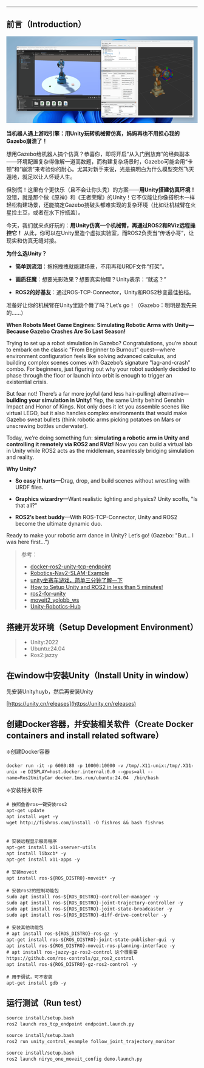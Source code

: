 

---

## 前言（Introduction）

![alt text](images/test.gif)

**当机器人遇上游戏引擎：用Unity玩转机械臂仿真，妈妈再也不用担心我的Gazebo崩溃了！**

想用Gazebo给机器人搞个仿真？恭喜你，即将开启“从入门到放弃”的经典副本——环境配置复杂得像解一道高数题，而构建复杂场景时，Gazebo可能会用“卡顿”和“崩溃”来考验你的耐心。尤其对新手来说，光是搞明白为什么模型突然飞天遁地，就足以让人怀疑人生。

但别慌！这里有个更快乐（且不会让你头秃）的方案——**用Unity搭建仿真环境！** 没错，就是那个做《原神》和《王者荣耀》的Unity！它不仅能让你像搭积木一样轻松构建场景，还能搞定Gazebo挠破头都难实现的复杂环境（比如让机械臂在火星捡土豆，或者在水下拧瓶盖）。

今天，我们就来点好玩的：**用Unity仿真一个机械臂，再通过ROS2和RViz远程操控它！** 从此，你可以在Unity里造个虚拟实验室，而ROS2负责当“传话小哥”，让现实和仿真无缝对接。

**为什么选Unity？**

- **简单到流泪**：拖拖拽拽就能建场景，不用再和URDF文件“打架”。

- **画质狂魔**：想要光影效果？想要真实物理？Unity表示：“就这？”

- **ROS2的好基友**：通过ROS-TCP-Connector，Unity和ROS2秒变最佳拍档。

准备好让你的机械臂在Unity里跳个舞了吗？Let’s go！（Gazebo：明明是我先来的……）


**When Robots Meet Game Engines: Simulating Robotic Arms with Unity—Because Gazebo Crashes Are So Last Season!**

Trying to set up a robot simulation in Gazebo? Congratulations, you’re about to embark on the classic "From Beginner to Burnout" quest—where environment configuration feels like solving advanced calculus, and building complex scenes comes with Gazebo’s signature "lag-and-crash" combo. For beginners, just figuring out why your robot suddenly decided to phase through the floor or launch into orbit is enough to trigger an existential crisis.

But fear not! There’s a far more joyful (and less hair-pulling) alternative—**building your simulation in Unity!** Yep, the same Unity behind Genshin Impact and Honor of Kings. Not only does it let you assemble scenes like virtual LEGO, but it also handles complex environments that would make Gazebo sweat bullets (think robotic arms picking potatoes on Mars or unscrewing bottles underwater).

Today, we’re doing something fun: **simulating a robotic arm in Unity and controlling it remotely via ROS2 and RViz!** Now you can build a virtual lab in Unity while ROS2 acts as the middleman, seamlessly bridging simulation and reality.

**Why Unity?**

- **So easy it hurts**—Drag, drop, and build scenes without wrestling with URDF files.

- **Graphics wizardry**—Want realistic lighting and physics? Unity scoffs, "Is that all?"

- **ROS2’s best buddy**—With ROS-TCP-Connector, Unity and ROS2 become the ultimate dynamic duo.

Ready to make your robotic arm dance in Unity? Let’s go! (Gazebo: "But... I was here first...")




> 参考：
> - [docker-ros2-unity-tcp-endpoint](https://github.com/frankjoshua/docker-ros2-unity-tcp-endpoint/tree/master)
> - [Robotics-Nav2-SLAM-Example](https://github.com/Unity-Technologies/Robotics-Nav2-SLAM-Example?tab=readme-ov-file)
> - [unity坐赛车游戏，简单三分钟了解一下](https://www.bilibili.com/video/BV1LU4y1o7re/?vd_source=3bf4271e80f39cfee030114782480463)
> - [How to Setup Unity and ROS2 in less than 5 minutes!](https://www.youtube.com/watch?v=1X6uzrvNwCk)
> - [ros2-for-unity](https://github.com/RobotecAI/ros2-for-unity)
> - [moveit2_yolobb_ws](https://github.com/laoxue888/moveit2_yolobb_ws)
> - [Unity-Robotics-Hub](https://github.com/Unity-Technologies/Unity-Robotics-Hub)



## 搭建开发环境（Setup Development Environment）

> - Unity:2022
> - Ubuntu:24.04
> - Ros2:jazzy

## 在window中安装Unity（Install Unity in window）

先安装Unityhuyb，然后再安装Unity

[https://unity.cn/releases](https://unity.cn/releases)

## 创建Docker容器，并安装相关软件（Create Docker containers and install related software）

❇️创建Docker容器

```shell
docker run -it -p 6080:80 -p 10000:10000 -v /tmp/.X11-unix:/tmp/.X11-unix -e DISPLAY=host.docker.internal:0.0 --gpus=all --name=Ros2UnityCar docker.1ms.run/ubuntu:24.04  /bin/bash
```

❇️安装相关软件

```shell
# 按照鱼香ros一键安装ros2
apt-get update
apt install wget -y
wget http://fishros.com/install -O fishros && bash fishros


# 安装远程显示服务程序
apt-get install x11-xserver-utils
apt install libxcb* -y
apt-get install x11-apps -y

# 安装moveit
apt install ros-${ROS_DISTRO}-moveit* -y

# 安装ros2的控制功能包
sudo apt install ros-${ROS_DISTRO}-controller-manager -y
sudo apt install ros-${ROS_DISTRO}-joint-trajectory-controller -y
sudo apt install ros-${ROS_DISTRO}-joint-state-broadcaster -y
sudo apt install ros-${ROS_DISTRO}-diff-drive-controller -y

# 安装其他功能包
# apt install ros-${ROS_DISTRO}-ros-gz -y
apt-get install ros-${ROS_DISTRO}-joint-state-publisher-gui -y
apt install ros-${ROS_DISTRO}-moveit-ros-planning-interface -y
# apt install ros-jazzy-gz-ros2-control 这个很重要 https://github.com/ros-controls/gz_ros2_control
apt install ros-${ROS_DISTRO}-gz-ros2-control -y

# 用于调试，可不安装
apt-get install gdb -y
```

## 运行测试（Run test）

```shell
source install/setup.bash
ros2 launch ros_tcp_endpoint endpoint.launch.py
```

```shell
source install/setup.bash
ros2 run unity_control_example follow_joint_trajectory_monitor
```

```shell
source install/setup.bash
ros2 launch niryo_one_moveit_config demo.launch.py
```
